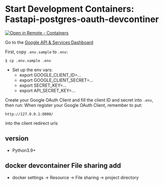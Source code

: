 
# Start Development Containers: Fastapi-postgres-oauth-devcontiner

[![Open in Remote - Containers](https://img.shields.io/static/v1?label=Remote%20-%20Containers&message=Open&color=blue&logo=visualstudiocode)](https://vscode.dev/redirect?url=vscode://ms-vscode-remote.remote-containers/cloneInVolume?url=https://github.com/microsoft/vscode-remote-try-python)

Go to the [Google API & Services Dashboard](https://console.cloud.google.com/apis/dashboard)


First, copy `.env.sample` to `.env`:

    $ cp .env.sample .env

- Set up the env vars:
    - export GOOGLE_CLIENT_ID=...
    - export GOOGLE_CLIENT_SECRET=...
    - export SECRET_KEY=...
    - export API_SECRET_KEY=...

Create your Google OAuth Client and fill the client ID and secret
into `.env`, then run:
When register your Google OAuth Client, remember to put:

    http://127.0.0.1:8000/

into the client redirect urls

## version
- Python3.9+

## docker devcontainer File sharing add

 - docker settings → Resource → File sharing  → project directory

